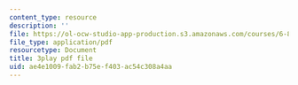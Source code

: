 ```yaml
---
content_type: resource
description: ''
file: https://ol-ocw-studio-app-production.s3.amazonaws.com/courses/6-832-underactuated-robotics-spring-2009/ae4e1009fab2b75ef403ac54c308a4aa_ufM3HLTZ47k.pdf
file_type: application/pdf
resourcetype: Document
title: 3play pdf file
uid: ae4e1009-fab2-b75e-f403-ac54c308a4aa
---
```

